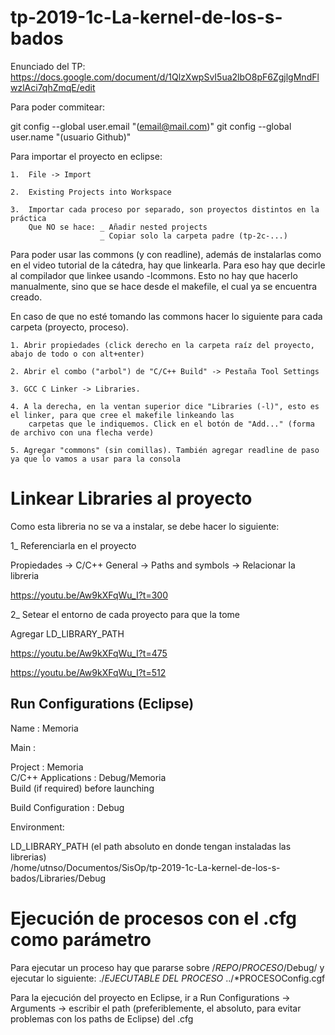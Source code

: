 # tp-2019-1c-La-kernel-de-los-s-bados

Enunciado del TP: https://docs.google.com/document/d/1QlzXwpSvI5ua2lbO8pF6ZgjlgMndFlwzlAci7qhZmqE/edit

Para poder commitear:

git config --global user.email "(email@mail.com)"
git config --global user.name "(usuario Github)"

Para importar el proyecto en eclipse:

	1. 	File -> Import

	2. 	Existing Projects into Workspace

	3. 	Importar cada proceso por separado, son proyectos distintos en la práctica
		Que NO se hace:	_ Añadir nested projects
						_ Copiar solo la carpeta padre (tp-2c-...)


Para poder usar las commons (y con readline), además de instalarlas como en el video tutorial de la cátedra, hay que linkearla.
Para eso hay que decirle al compilador que linkee usando -lcommons. Esto no hay que hacerlo manualmente, sino que se hace
desde el makefile, el cual ya se encuentra creado.

En caso de que no esté tomando las commons hacer lo siguiente para cada carpeta (proyecto, proceso).

	1. Abrir propiedades (click derecho en la carpeta raíz del proyecto, abajo de todo o con alt+enter)

	2. Abrir el combo ("arbol") de "C/C++ Build" -> Pestaña Tool Settings

	3. GCC C Linker -> Libraries.

	4. A la derecha, en la ventan superior dice "Libraries (-l)", esto es el linker, para que cree el makefile linkeando las
		carpetas que le indiquemos. Click en el botón de "Add..." (forma de archivo con una flecha verde)

	5. Agregar "commons" (sin comillas). También agregar readline de paso ya que lo vamos a usar para la consola


# Linkear Libraries al proyecto

Como esta libreria no se va a instalar, se debe hacer lo siguiente:

1_ Referenciarla en el proyecto

Propiedades -> C/C++ General -> Paths and symbols -> Relacionar la libreria

https://youtu.be/Aw9kXFqWu_I?t=300

2_ Setear el entorno de cada proyecto para que la tome

Agregar LD_LIBRARY_PATH

https://youtu.be/Aw9kXFqWu_I?t=475

https://youtu.be/Aw9kXFqWu_I?t=512

## Run Configurations (Eclipse)

Name : Memoria

Main :

Project : Memoria  
C/C++ Applications : Debug/Memoria  
Build (if required) before launching  

Build Configuration : Debug

Environment:

LD_LIBRARY_PATH (el path absoluto en donde tengan instaladas las librerias)  
/home/utnso/Documentos/SisOp/tp-2019-1c-La-kernel-de-los-s-bados/Libraries/Debug

# Ejecución de procesos con el .cfg como parámetro

Para ejecutar un proceso hay que pararse sobre /*REPO*/*PROCESO*/Debug/ y ejecutar lo siguiente: ./*EJECUTABLE DEL PROCESO* ../*PROCESOConfig.cgf

Para la ejecución del proyecto en Eclipse, ir a Run Configurations -> Arguments -> escribir el path (preferiblemente, el absoluto, para evitar problemas con los paths de Eclipse) del .cfg

